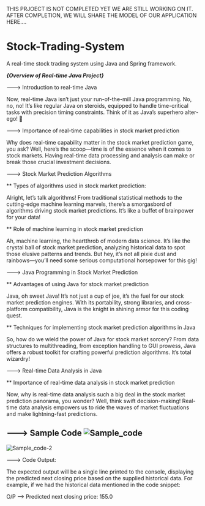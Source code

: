 THIS PRJOECT IS NOT COMPLETED YET WE ARE STILL WORKING ON IT. AFTER COMPLETION, WE WILL SHARE THE MODEL OF OUR APPLICATION HERE....





# Stock-Trading-System
A real-time stock trading system using Java and Spring framework.


***{Overview of Real-time Java Project}***


---> Introduction to real-time Java

Now, real-time Java isn’t just your run-of-the-mill Java programming. No, no, no! It’s like regular Java on steroids, equipped to handle time-critical tasks with precision timing constraints. Think of it as Java’s superhero alter-ego! 💫

---> Importance of real-time capabilities in stock market prediction

Why does real-time capability matter in the stock market prediction game, you ask? Well, here’s the scoop—time is of the essence when it comes to stock markets. Having real-time data processing and analysis can make or break those crucial investment decisions.

---> Stock Market Prediction Algorithms

** Types of algorithms used in stock market prediction:

Alright, let’s talk algorithms! From traditional statistical methods to the cutting-edge machine learning marvels, there’s a smorgasbord of algorithms driving stock market predictions. It’s like a buffet of brainpower for your data!

** Role of machine learning in stock market prediction

Ah, machine learning, the heartthrob of modern data science. It’s like the crystal ball of stock market prediction, analyzing historical data to spot those elusive patterns and trends. But hey, it’s not all pixie dust and rainbows—you’ll need some serious computational horsepower for this gig!

---> Java Programming in Stock Market Prediction

** Advantages of using Java for stock market prediction

Java, oh sweet Java! It’s not just a cup of joe, it’s the fuel for our stock market prediction engines. With its portability, strong libraries, and cross-platform compatibility, Java is the knight in shining armor for this coding quest.

** Techniques for implementing stock market prediction algorithms in Java

So, how do we wield the power of Java for stock market sorcery? From data structures to multithreading, from exception handling to GUI prowess, Java offers a robust toolkit for crafting powerful prediction algorithms. It’s total wizardry!

---> Real-time Data Analysis in Java

** Importance of real-time data analysis in stock market prediction

Now, why is real-time data analysis such a big deal in the stock market prediction panorama, you wonder? Well, think swift decision-making! Real-time data analysis empowers us to ride the waves of market fluctuations and make lightning-fast predictions.

---> Sample Code
![Sample_code](https://github.com/Someshsw1109/Stock-Trading-System/assets/123828588/d3c25c93-51fb-41ec-b26e-92aa08dcf7d0)
---------
![Sample_code-2](https://github.com/Someshsw1109/Stock-Trading-System/assets/123828588/85329473-2ba1-44bc-b8d1-bc50f940c568)

---> Code Output:

The expected output will be a single line printed to the console, displaying the predicted next closing price based on the supplied historical data. For example, if we had the historical data mentioned in the code snippet:

O/P -->  Predicted next closing price: 155.0

